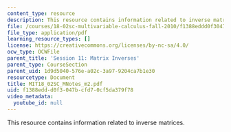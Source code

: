 ```yaml
---
content_type: resource
description: This resource contains information related to inverse matrices.
file: /courses/18-02sc-multivariable-calculus-fall-2010/f1388eddd0f3047bcfd70cf5da379f78_MIT18_02SC_MNotes_m2.pdf
file_type: application/pdf
learning_resource_types: []
license: https://creativecommons.org/licenses/by-nc-sa/4.0/
ocw_type: OCWFile
parent_title: 'Session 11: Matrix Inverses'
parent_type: CourseSection
parent_uid: 1d9d5040-576e-a02c-3a97-9204ca7b1e30
resourcetype: Document
title: MIT18_02SC_MNotes_m2.pdf
uid: f1388edd-d0f3-047b-cfd7-0cf5da379f78
video_metadata:
  youtube_id: null
---
```

This resource contains information related to inverse matrices.